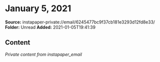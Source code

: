 # January 5, 2021

**Source:** instapaper-private://email/6245477bc9f37cb181e3293d12fd8e33/
**Folder:** Unread
**Added:** 2021-01-05T19:41:39




## Content
*Private content from instapaper_email*
